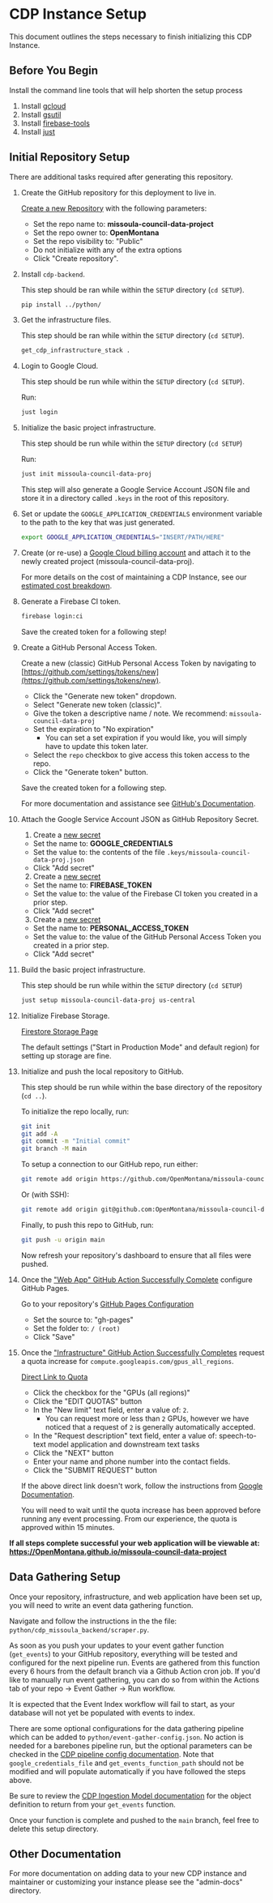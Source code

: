 # CDP Instance Setup

This document outlines the steps necessary to finish initializing this CDP Instance.

## Before You Begin

Install the command line tools that will help shorten the setup process

1. Install [gcloud](https://cloud.google.com/sdk/docs/install)
1. Install [gsutil](https://cloud.google.com/storage/docs/gsutil_install)
1. Install [firebase-tools](https://firebase.google.com/docs/cli/)
1. Install [just](https://github.com/casey/just)

## Initial Repository Setup

There are additional tasks required after generating this repository.

1.  Create the GitHub repository for this deployment to live in.

    [Create a new Repository](https://github.com/new) with the following parameters:

    -   Set the repo name to: **missoula-council-data-project**
    -   Set the repo owner to: **OpenMontana**
    -   Set the repo visibility to: "Public"
    -   Do not initialize with any of the extra options
    -   Click "Create repository".

1. Install `cdp-backend`.

    This step should be ran while within the `SETUP` directory (`cd SETUP`).

    ```bash
    pip install ../python/
    ```

1. Get the infrastructure files.

    This step should be ran while within the `SETUP` directory (`cd SETUP`).

    ```bash
    get_cdp_infrastructure_stack .
    ```

1.  Login to Google Cloud.

    This step should be run while within the `SETUP` directory (`cd SETUP`).

    Run:

    ```bash
    just login
    ```

1.  Initialize the basic project infrastructure.

    This step should be run while within the `SETUP` directory (`cd SETUP`)

    Run:

    ```bash
    just init missoula-council-data-proj
    ```

    This step will also generate a Google Service Account JSON file and store it
    in a directory called `.keys` in the root of this repository.

1.  Set or update the `GOOGLE_APPLICATION_CREDENTIALS` environment variable to the
    path to the key that was just generated.

    ```bash
    export GOOGLE_APPLICATION_CREDENTIALS="INSERT/PATH/HERE"
    ```

1.  Create (or re-use) a
    [Google Cloud billing account](https://console.cloud.google.com/billing/linkedaccount?project=missoula-council-data-proj)
    and attach it to the newly created project (missoula-council-data-proj).

    For more details on the cost of maintaining a CDP Instance, see our [estimated cost breakdown](https://github.com/CouncilDataProject/cookiecutter-cdp-deployment#cost).

1.  Generate a Firebase CI token.

    ```bash
    firebase login:ci
    ```

    Save the created token for a following step!

1.  Create a GitHub Personal Access Token.

    Create a new (classic) GitHub Personal Access Token by navigating to
    [https://github.com/settings/tokens/new](https://github.com/settings/tokens/new).

    -   Click the "Generate new token" dropdown.
    -   Select "Generate new token (classic)".
    -   Give the token a descriptive name / note. We recommend: `missoula-council-data-proj`
    -   Set the expiration to "No expiration"
        -   You can set a set expiration if you would like, you will simply have to update this token later.
    -   Select the `repo` checkbox to give access this token access to the repo.
    -   Click the "Generate token" button.

    Save the created token for a following step.

    For more documentation and assistance see
    [GitHub's Documentation](https://docs.github.com/en/authentication/keeping-your-account-and-data-secure/creating-a-personal-access-token#creating-a-personal-access-token-classic).

1.  Attach the Google Service Account JSON as GitHub Repository Secret.

    1. Create a [new secret](https://github.com/OpenMontana/missoula-council-data-project/settings/secrets/actions/new)

    -   Set the name to: **GOOGLE_CREDENTIALS**
    -   Set the value to: the contents of the file `.keys/missoula-council-data-proj.json`
    -   Click "Add secret"

    2. Create a [new secret](https://github.com/OpenMontana/missoula-council-data-project/settings/secrets/actions/new)

    -   Set the name to: **FIREBASE_TOKEN**
    -   Set the value to: the value of the Firebase CI token you created in a prior step.
    -   Click "Add secret"

    3. Create a [new secret](https://github.com/OpenMontana/missoula-council-data-project/settings/secrets/actions/new)
    
    -   Set the name to: **PERSONAL_ACCESS_TOKEN**
    -   Set the value to: the value of the GitHub Personal Access Token you created in a prior step.
    -   Click "Add secret"

1.  Build the basic project infrastructure.

    This step should be run while within the `SETUP` directory (`cd SETUP`)

    ```bash
    just setup missoula-council-data-proj us-central
    ```

1.  Initialize Firebase Storage.

    [Firestore Storage Page](https://console.firebase.google.com/u/0/project/missoula-council-data-proj/storage)

    The default settings ("Start in Production Mode" and default region) for setting up
    storage are fine.

1.  Initialize and push the local repository to GitHub.

    This step should be run while within the base directory of the repository (`cd ..`).

    To initialize the repo locally, run:

    ```bash
    git init
    git add -A
    git commit -m "Initial commit"
    git branch -M main
    ```

    To setup a connection to our GitHub repo, run either:

    ```bash
    git remote add origin https://github.com/OpenMontana/missoula-council-data-project.git
    ```

    Or (with SSH):

    ```bash
    git remote add origin git@github.com:OpenMontana/missoula-council-data-project.git
    ```

    Finally, to push this repo to GitHub, run:

    ```bash
    git push -u origin main
    ```

    Now refresh your repository's dashboard to ensure that all files were pushed.

1.  Once the
    ["Web App" GitHub Action Successfully Complete](https://github.com/OpenMontana/missoula-council-data-project/actions?query=workflow%3A%22Web+App%22)
    configure GitHub Pages.

    Go to your repository's [GitHub Pages Configuration](https://github.com/OpenMontana/missoula-council-data-project/settings/pages)

    -   Set the source to: "gh-pages"
    -   Set the folder to: `/ (root)`
    -   Click "Save"

1. Once the ["Infrastructure" GitHub Action Successfully Completes](https://github.com/OpenMontana/missoula-council-data-project/actions?query=workflow%3A%22Infrastructure%22) request a quota increase for `compute.googleapis.com/gpus_all_regions`.

    [Direct Link to Quota](https://console.cloud.google.com/iam-admin/quotas?project=missoula-council-data-proj&pageState=(%22allQuotasTable%22:(%22f%22:%22%255B%257B_22k_22_3A_22Metric_22_2C_22t_22_3A10_2C_22v_22_3A_22_5C_22compute.googleapis.com%252Fgpus_all_regions_5C_22_22_2C_22s_22_3Atrue_2C_22i_22_3A_22metricName_22%257D%255D%22)))

    -   Click the checkbox for the "GPUs (all regions)"
    -   Click the "EDIT QUOTAS" button
    -   In the "New limit" text field, enter a value of: `2`.
        -   You can request more or less than `2` GPUs, however we have noticed that a
            request of `2` is generally automatically accepted.
    -   In the "Request description" text field, enter a value of: speech-to-text
        model application and downstream text tasks
    -   Click the "NEXT" button
    -   Enter your name and phone number into the contact fields.
    -   Click the "SUBMIT REQUEST" button

    If the above direct link doesn't work, follow the instructions from
    [Google Documentation](https://cloud.google.com/docs/quota#requesting_higher_quota).

    You will need to wait until the quota increase has been approved before running any
    event processing. From our experience, the quota is approved within 15 minutes.

**If all steps complete successful your web application will be viewable at: https://OpenMontana.github.io/missoula-council-data-project**

## Data Gathering Setup

Once your repository, infrastructure, and web application have been set up, you will need to write an event data gathering function.

Navigate and follow the instructions in the the file: `python/cdp_missoula_backend/scraper.py`.

As soon as you push your updates to your event gather function (`get_events`) to your GitHub repository, everything will be tested and configured for the next pipeline run. Events are gathered from this function every 6 hours from the default branch via a Github Action cron job. If you'd like to manually run event gathering, you can do so from within the Actions tab of your repo -> Event Gather -> Run workflow.

It is expected that the Event Index workflow will fail to start, as your database will not yet be populated with events to index.

There are some optional configurations for the data gathering pipeline which can be added to `python/event-gather-config.json`. No action is needed for a barebones pipeline run, but the optional parameters can be checked in the [CDP pipeline config documentation](https://councildataproject.org/cdp-backend/cdp_backend.pipeline.html#module-cdp_backend.pipeline.pipeline_config). Note that `google_credentials_file` and `get_events_function_path` should not be modified and will populate automatically if you have followed the steps above.

Be sure to review the [CDP Ingestion Model documentation](https://councildataproject.github.io/cdp-backend/ingestion_models.html) for the object definition to return from your `get_events` function.

Once your function is complete and pushed to the `main` branch, feel free to delete this setup directory.

## Other Documentation

For more documentation on adding data to your new CDP instance and maintainer or customizing your instance
please see the "admin-docs" directory.
